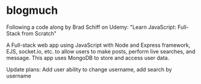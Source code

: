 # blogmuch
Following a code along by Brad Schiff on Udemy: "Learn JavaScript: Full-Stack from Scratch"

A Full-stack web app using JavaScript with Node and Express framework, EJS, socket.io, etc. to allow users to make posts, perform live searches, and message. This app uses MongoDB
to store and access user data. 

Update plans: Add user ability to change username, add search by username
